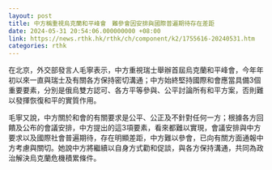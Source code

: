 ```yaml
---
layout: post
title: 中方稱重視烏克蘭和平峰會　難參會因安排與國際普遍期待存在差距
date: 2024-05-31 20:54:06.000000000 +08:00
link: https://news.rthk.hk/rthk/ch/component/k2/1755616-20240531.htm
categories: rthk
---
```


在北京，外交部發言人毛寧表示，中方重視瑞士舉辦首屆烏克蘭和平峰會，今年年初以來一直與瑞士及有關各方保持密切溝通；中方始終堅持國際和會應當具備3個重要要素，分別是俄烏雙方認可、各方平等參與、公平討論所有和平方案，否則難以發揮恢復和平的實質作用。

毛寧又說，中方關於和會的有關要求是公平、公正及不針對任何一方；根據各方回饋及公布的會議安排，中方提出的這3項要素，看來都難以實現，會議安排與中方要求以及國際社會普遍期待，存在明顯差距，中方難以參會，已向有關方面通報中方考慮與關切。她說中方將繼續以自身方式勸和促談，與各方保持溝通，共同為政治解決烏克蘭危機積累條件。
